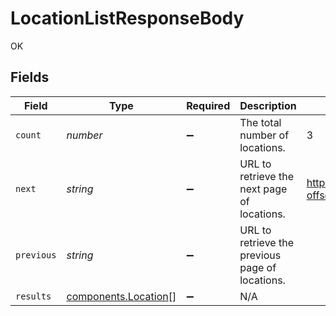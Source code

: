 # LocationListResponseBody

OK


## Fields

| Field                                                        | Type                                                         | Required                                                     | Description                                                  | Example                                                      |
| ------------------------------------------------------------ | ------------------------------------------------------------ | ------------------------------------------------------------ | ------------------------------------------------------------ | ------------------------------------------------------------ |
| `count`                                                      | *number*                                                     | :heavy_minus_sign:                                           | The total number of locations.                               | 3                                                            |
| `next`                                                       | *string*                                                     | :heavy_minus_sign:                                           | URL to retrieve the next page of locations.                  | https://pokeapi.co/api/v2/location/?offset=20&limit=20       |
| `previous`                                                   | *string*                                                     | :heavy_minus_sign:                                           | URL to retrieve the previous page of locations.              |                                                              |
| `results`                                                    | [components.Location](../../models/components/location.md)[] | :heavy_minus_sign:                                           | N/A                                                          |                                                              |